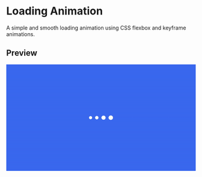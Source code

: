 # Loading Animation

A simple and smooth loading animation using CSS flexbox and keyframe animations.

## Preview

![Loading Animation](LoadAnimation/assets/demo.gif)


